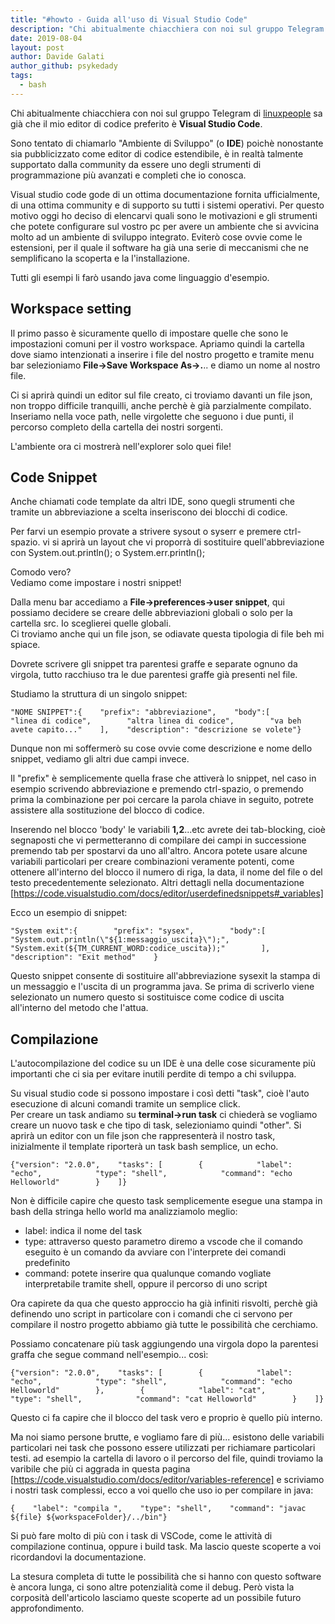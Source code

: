 ```yaml
---
title: "#howto - Guida all'uso di Visual Studio Code"
description: "Chi abitualmente chiacchiera con noi sul gruppo Telegram di linuxpeople sa già che il mio editor di codice pr.."
date: 2019-08-04
layout: post
author: Davide Galati
author_github: psykedady
tags:
  - bash
---
```

Chi abitualmente chiacchiera con noi sul gruppo Telegram di [linuxpeople](https://t.me/linuxpeople) sa già che il mio editor di codice preferito è **Visual Studio Code**.

Sono tentato di chiamarlo "Ambiente di Sviluppo" (o **IDE**) poichè nonostante sia pubblicizzato come editor di codice estendibile, è in realtà talmente supportato dalla community da essere uno degli strumenti di programmazione più avanzati e completi che io conosca.

Visual studio code gode di un ottima documentazione fornita ufficialmente, di una ottima community e di supporto su tutti i sistemi operativi. Per questo motivo oggi ho deciso di elencarvi quali sono le motivazioni e gli strumenti che potete configurare sul vostro pc per avere un ambiente che si avvicina molto ad un ambiente di sviluppo integrato. Eviterò cose ovvie come le estensioni, per il quale il software ha già una serie di meccanismi che ne semplificano la scoperta e la l'installazione.

Tutti gli esempi li farò usando java come linguaggio d'esempio.

## Workspace setting

Il primo passo è sicuramente quello di impostare quelle che sono le impostazioni comuni per il vostro workspace. Apriamo quindi la cartella dove siamo intenzionati a inserire i file del nostro progetto e tramite menu bar selezioniamo **File->Save Workspace As->.**.. e diamo un nome al nostro file.

Ci si aprirà quindi un editor sul file creato, ci troviamo davanti un file json, non troppo difficile tranquilli, anche perchè è già parzialmente compilato. Inseriamo nella voce path, nelle virgolette che seguono i due punti, il percorso completo della cartella dei nostri sorgenti.

L'ambiente ora ci mostrerà nell'explorer solo quei file!

## Code Snippet

Anche chiamati code template da altri IDE, sono quegli strumenti che tramite un abbreviazione a scelta inseriscono dei blocchi di codice.

Per farvi un esempio provate a strivere sysout o syserr e premere ctrl-spazio. vi si aprirà un layout che vi proporrà di sostituire quell'abbreviazione con System.out.println(); o System.err.println();

Comodo vero?  
Vediamo come impostare i nostri snippet!

Dalla menu bar accediamo a **File->preferences->user snippet**, qui possiamo decidere se creare delle abbreviazioni globali o solo per la cartella src. Io sceglierei quelle globali.  
Ci troviamo anche qui un file json, se odiavate questa tipologia di file beh mi spiace.

Dovrete scrivere gli snippet tra parentesi graffe e separate ognuno da virgola, tutto racchiuso tra le due parentesi graffe già presenti nel file.

Studiamo la struttura di un singolo snippet:

    "NOME SNIPPET":{    "prefix": "abbreviazione",    "body":[        "linea di codice",        "altra linea di codice",        "va beh avete capito..."    ],    "description": "descrizione se volete"}

Dunque non mi soffermerò su cose ovvie come descrizione e nome dello snippet, vediamo gli altri due campi invece.

Il "prefix" è semplicemente quella frase che attiverà lo snippet, nel caso in esempio scrivendo abbreviazione e premendo ctrl-spazio, o premendo prima la combinazione per poi cercare la parola chiave in seguito, potrete assistere alla sostituzione del blocco di codice.

Inserendo nel blocco 'body' le variabili **$1,$2**...etc avrete dei tab-blocking, cioè segnaposti che vi permetteranno di compilare dei campi in successione premendo tab per spostarvi da uno all'altro. Ancora potete usare alcune variabili particolari per creare combinazioni veramente potenti, come ottenere all'interno del blocco il numero di riga, la data, il nome del file o del testo precedentemente selezionato. Altri dettagli nella documentazione [https://code.visualstudio.com/docs/editor/userdefinedsnippets#_variables]

Ecco un esempio di snippet:

    "System exit":{        "prefix": "sysex",        "body":[            "System.out.println(\"${1:messaggio_uscita}\");",            "System.exit(${TM_CURRENT_WORD:codice_uscita});"        ],        "description": "Exit method"    }

Questo snippet consente di sostituire all'abbreviazione sysexit la stampa di un messaggio e l'uscita di un programma java. Se prima di scriverlo viene selezionato un numero questo si sostituisce come codice di uscita all'interno del metodo che l'attua.

## Compilazione

L'autocompilazione del codice su un IDE è una delle cose sicuramente più importanti che ci sia per evitare inutili perdite di tempo a chi sviluppa.

Su visual studio code si possono impostare i così detti "task", cioè l'auto esecuzione di alcuni comandi tramite un semplice click.  
Per creare un task andiamo su **terminal->run task** ci chiederà se vogliamo creare un nuovo task e che tipo di task, selezioniamo quindi "other". Si aprirà un editor con un file json che rappresenterà il nostro task, inizialmente il template riporterà un task bash semplice, un echo.

    {"version": "2.0.0",    "tasks": [        {            "label": "echo",            "type": "shell",            "command": "echo Helloworld"        }    ]}

Non è difficile capire che questo task semplicemente esegue una stampa in bash della stringa hello world ma analizziamolo meglio:

*   label: indica il nome del task
*   type: attraverso questo parametro diremo a vscode che il comando eseguito è un comando da avviare con l'interprete dei comandi predefinito
*   command: potete inserire qua qualunque comando vogliate interpretabile tramite shell, oppure il percorso di uno script

Ora capirete da qua che questo approccio ha già infiniti risvolti, perchè già definendo uno script in particolare con i comandi che ci servono per compilare il nostro progetto abbiamo già tutte le possibilità che cerchiamo.

Possiamo concatenare più task aggiungendo una virgola dopo la parentesi graffa che segue command nell'esempio... così:

    {"version": "2.0.0",    "tasks": [        {            "label": "echo",            "type": "shell",            "command": "echo Helloworld"        },        {            "label": "cat",            "type": "shell",            "command": "cat Helloworld"        }    ]}

Questo ci fa capire che il blocco del task vero e proprio è quello più interno.

Ma noi siamo persone brutte, e vogliamo fare di più... esistono delle variabili particolari nei task che possono essere utilizzati per richiamare particolari testi. ad esempio la cartella di lavoro o il percorso del file, quindi troviamo la varibile che più ci aggrada in questa pagina [https://code.visualstudio.com/docs/editor/variables-reference] e scriviamo i nostri task complessi, ecco a voi quello che uso io per compilare in java:

    {    "label": "compila ",    "type": "shell",    "command": "javac ${file} ${workspaceFolder}/../bin"}

Si può fare molto di più con i task di VSCode, come le attività di compilazione continua, oppure i build task. Ma lascio queste scoperte a voi ricordandovi la documentazione.

La stesura completa di tutte le possibilità che si hanno con questo software è ancora lunga, ci sono altre potenzialità come il debug. Però vista la corposità dell'articolo lasciamo queste scoperte ad un possibile futuro approfondimento.